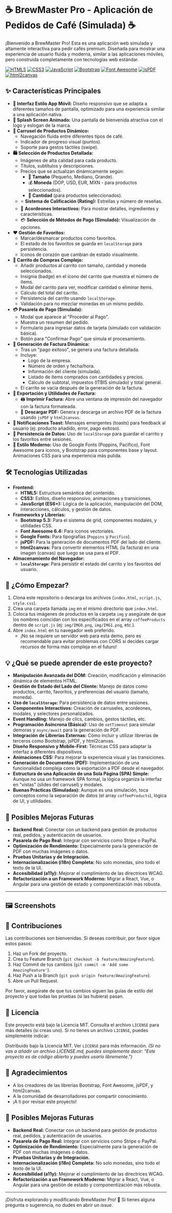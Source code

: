 # ☕ BrewMaster Pro - Aplicación de Pedidos de Café (Simulada) ☕

¡Bienvenido a BrewMaster Pro! Esta es una aplicación web simulada y altamente interactiva para pedir cafés premium. Diseñada para mostrar una experiencia de usuario fluida y moderna, similar a las aplicaciones móviles, pero construida completamente con tecnologías web estándar.

[![HTML5](https://img.shields.io/badge/HTML5-E34F26?style=for-the-badge&logo=html5&logoColor=white)](https://developer.mozilla.org/es/docs/Web/Guide/HTML/HTML5)
[![CSS3](https://img.shields.io/badge/CSS3-1572B6?style=for-the-badge&logo=css3&logoColor=white)](https://developer.mozilla.org/es/docs/Web/CSS)
[![JavaScript](https://img.shields.io/badge/JavaScript-F7DF1E?style=for-the-badge&logo=javascript&logoColor=black)](https://developer.mozilla.org/es/docs/Web/JavaScript)
[![Bootstrap](https://img.shields.io/badge/Bootstrap-563D7C?style=for-the-badge&logo=bootstrap&logoColor=white)](https://getbootstrap.com/)
[![Font Awesome](https://img.shields.io/badge/Font_Awesome-339AF0?style=for-the-badge&logo=font-awesome&logoColor=white)](https://fontawesome.com/)
[![jsPDF](https://img.shields.io/badge/jsPDF-FF4444?style=for-the-badge)](https://github.com/parallax/jsPDF)
[![html2canvas](https://img.shields.io/badge/html2canvas-F44336?style=for-the-badge)](https://html2canvas.hertzen.com/)

## ✨ Características Principales

*   **📱 Interfaz Estilo App Móvil:** Diseño responsivo que se adapta a diferentes tamaños de pantalla, optimizado para una experiencia similar a una aplicación nativa.
*   **🎨 Splash Screen Animado:** Una pantalla de bienvenida atractiva con el logo y eslogan de la marca.
*   **🎠 Carrusel de Productos Dinámico:**
    *   Navegación fluida entre diferentes tipos de café.
    *   Indicador de progreso visual (puntos).
    *   Soporte para gestos táctiles (swipe).
*   **🛍️ Selección de Productos Detallada:**
    *   Imágenes de alta calidad para cada producto.
    *   Títulos, subtítulos y descripciones.
    *   Precios que se actualizan dinámicamente según:
        *   📏 **Tamaño** (Pequeño, Mediano, Grande).
        *   💰 **Moneda** (DOP, USD, EUR, MXN - para productos seleccionados).
        *   🔢 **Cantidad** (para productos seleccionados).
    *   ⭐ **Sistema de Calificación (Rating):** Estrellas y número de reseñas.
    *   📜 **Acordeones Interactivos:** Para mostrar detalles, ingredientes y características.
    *   💳 **Selección de Métodos de Pago (Simulado):** Visualización de opciones.
*   **❤️ Gestión de Favoritos:**
    *   Marcar/desmarcar productos como favoritos.
    *   El estado de los favoritos se guarda en `localStorage` para persistencia.
    *   Iconos de corazón que cambian de estado visualmente.
*   **🛒 Carrito de Compras Complejo:**
    *   Añadir productos al carrito con tamaño, cantidad y moneda seleccionados.
    *   Insignia (badge) en el ícono del carrito que muestra el número de ítems.
    *   Modal del carrito para ver, modificar cantidad o eliminar ítems.
    *   Cálculo del total del carrito.
    *   Persistencia del carrito usando `localStorage`.
    *   Validación para no mezclar monedas en un mismo pedido.
*   **💳 Pasarela de Pago (Simulada):**
    *   Modal que aparece al "Proceder al Pago".
    *   Muestra un resumen del pedido.
    *   Formulario para ingresar datos de tarjeta (simulado con validación básica).
    *   Botón para "Confirmar Pago" que simula el procesamiento.
*   **📄 Generación de Factura Dinámica:**
    *   Tras un "pago exitoso", se genera una factura detallada.
    *   Incluye:
        *   Logo de la empresa.
        *   Número de orden y fecha/hora.
        *   Información del cliente (simulada).
        *   Listado de ítems comprados con cantidades y precios.
        *   Cálculo de subtotal, impuestos (ITBIS simulado) y total general.
    *   El carrito se vacía después de la generación de la factura.
*   **📁 Exportación y Utilidades de Factura:**
    *   🖨️ **Imprimir Factura:** Abre una ventana de impresión del navegador con la factura formateada.
    *   📄 **Descargar PDF:** Genera y descarga un archivo PDF de la factura usando `jsPDF` y `html2canvas`.
*   **🔔 Notificaciones Toast:** Mensajes emergentes (toasts) para feedback al usuario (ej: producto añadido, error, pago exitoso).
*   **💾 Persistencia de Datos:** Uso de `localStorage` para guardar el carrito y los favoritos entre sesiones.
*   **💅 Estilo Moderno:** Uso de Google Fonts (Poppins, Pacifico), Font Awesome para iconos, y Bootstrap para componentes base y layout. Animaciones CSS para una experiencia más pulida.

## 🛠️ Tecnologías Utilizadas

*   **Frontend:**
    *   **HTML5:** Estructura semántica del contenido.
    *   **CSS3:** Estilos, diseño responsivo, animaciones y transiciones.
    *   **JavaScript (ES6+):** Lógica de la aplicación, manipulación del DOM, interacciones, cálculos, y gestión de datos.
*   **Frameworks y Librerías:**
    *   **Bootstrap 5.3:** Para el sistema de grid, componentes modales, y utilidades CSS.
    *   **Font Awesome 6.4:** Para iconos vectoriales.
    *   **Google Fonts:** Para tipografías (`Poppins` y `Pacifico`).
    *   **jsPDF:** Para la generación de documentos PDF del lado del cliente.
    *   **html2canvas:** Para convertir elementos HTML (la factura) en una imagen (canvas) que luego se usa para el PDF.
*   **Almacenamiento del Navegador:**
    *   **`localStorage`:** Para persistir el estado del carrito y los favoritos del usuario.

## 🚀 ¿Cómo Empezar?

1.  Clona este repositorio o descarga los archivos (`index.html`, `script.js`, `style.css`).
2.  Crea una carpeta llamada `img` en el mismo directorio que `index.html`.
3.  Coloca tus imágenes de productos en la carpeta `img` y asegúrate de que los nombres coincidan con los especificados en el array `coffeeProducts` dentro de `script.js` (ej: `img/IMG0.png`, `img/IMG1.png`, etc.).
4.  Abre `index.html` en tu navegador web preferido.
    *   ¡No se requiere un servidor web para esta demo, pero es recomendable para evitar problemas con CORS si decides cargar recursos de forma más compleja en el futuro!

## 💡 ¿Qué se puede aprender de este proyecto?

*   **Manipulación Avanzada del DOM:** Creación, modificación y eliminación dinámica de elementos HTML.
*   **Gestión de Estado del Lado del Cliente:** Manejo de datos como productos, carrito, favoritos, y preferencias del usuario (tamaño, moneda).
*   **Uso de `localStorage`:** Para persistencia de datos entre sesiones.
*   **Componentes Interactivos:** Creación de carruseles, acordeones, modales, y selectores personalizados.
*   **Event Handling:** Manejo de clics, cambios, gestos táctiles, etc.
*   **Programación Asíncrona (Básica):** Uso de `setTimeout` para simular demoras y `async/await` para la generación de PDF.
*   **Integración de Librerías Externas:** Cómo incluir y utilizar librerías de terceros como Bootstrap, jsPDF, y html2canvas.
*   **Diseño Responsivo y Mobile-First:** Técnicas CSS para adaptar la interfaz a diferentes dispositivos.
*   **Animaciones CSS:** Para mejorar la experiencia visual y las transiciones.
*   **Generación de Documentos (PDF):** Implementación de una funcionalidad compleja como la exportación a PDF desde el navegador.
*   **Estructura de una Aplicación de una Sola Página (SPA) Simple:** Aunque no usa un framework SPA formal, la lógica organiza la interfaz en "vistas" (slides del carrusel) y modales.
*   **Buenas Prácticas (Simuladas):** Aunque es una simulación, toca conceptos como la separación de datos (el array `coffeeProducts`), lógica de UI, y utilidades.

## 🔮 Posibles Mejoras Futuras

*   **Backend Real:** Conectar con un backend para gestión de productos real, pedidos, y autenticación de usuarios.
*   **Pasarela de Pago Real:** Integrar con servicios como Stripe o PayPal.
*   **Optimización de Rendimiento:** Especialmente para la generación de PDF con muchas imágenes o datos.
*   **Pruebas Unitarias y de Integración.**
*   **Internacionalización (i18n) Completa:** No solo monedas, sino todo el texto de la UI.
*   **Accesibilidad (a11y):** Mejorar el cumplimiento de las directrices WCAG.
*   **Refactorización a un Framework Moderno:** Migrar a React, Vue, o Angular para una gestión de estado y componentización más robusta.
---

## 🖼️ Screenshots


## 🤝 Contribuciones

Las contribuciones son bienvenidas. Si deseas contribuir, por favor sigue estos pasos:

1.  Haz un Fork del proyecto.
2.  Crea tu Feature Branch (`git checkout -b feature/AmazingFeature`).
3.  Haz Commit de tus cambios (`git commit -m 'Add some AmazingFeature'`).
4.  Haz Push a la Branch (`git push origin feature/AmazingFeature`).
5.  Abre un Pull Request.

Por favor, asegúrate de que tus cambios siguen las guías de estilo del proyecto y que todas las pruebas (si las hubiera) pasan.

## 📜 Licencia

Este proyecto está bajo la Licencia MIT. Consulta el archivo `LICENSE` para más detalles (si creas uno).
Si no tienes un archivo `LICENSE`, puedes simplemente indicar:

Distribuido bajo la Licencia MIT. Ver `LICENSE` para más información.
*(Si no vas a añadir un archivo LICENSE.md, puedes simplemente decir: "Este proyecto es de código abierto y puedes usarlo libremente.")*

## 🙏 Agradecimientos

*   A los creadores de las librerías Bootstrap, Font Awesome, jsPDF, y html2canvas.
*   A la comunidad de desarrolladores por compartir conocimiento.
*   ¡A ti por revisar este proyecto!

## 🔮 Posibles Mejoras Futuras

*   **Backend Real:** Conectar con un backend para gestión de productos real, pedidos, y autenticación de usuarios.
*   **Pasarela de Pago Real:** Integrar con servicios como Stripe o PayPal.
*   **Optimización de Rendimiento:** Especialmente para la generación de PDF con muchas imágenes o datos.
*   **Pruebas Unitarias y de Integración.**
*   **Internacionalización (i18n) Completa:** No solo monedas, sino todo el texto de la UI.
*   **Accesibilidad (a11y):** Mejorar el cumplimiento de las directrices WCAG.
*   **Refactorización a un Framework Moderno:** Migrar a React, Vue, o Angular para una gestión de estado y componentización más robusta.

---

¡Disfruta explorando y modificando BrewMaster Pro! 🚀
Si tienes alguna pregunta o sugerencia, no dudes en abrir un *issue*.
